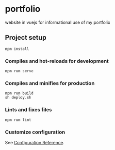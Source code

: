 # portfolio
website in vuejs for informational use of my portfolio

## Project setup
```
npm install
```

### Compiles and hot-reloads for development
```
npm run serve
```

### Compiles and minifies for production
```
npm run build
sh deploy.sh
```

### Lints and fixes files
```
npm run lint
```

### Customize configuration
See [Configuration Reference](https://cli.vuejs.org/config/).
